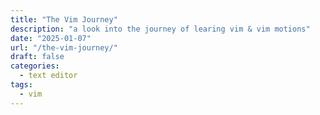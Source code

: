 ```yaml
---
title: "The Vim Journey"
description: "a look into the journey of learing vim & vim motions"
date: "2025-01-07"
url: "/the-vim-journey/"
draft: false
categories: 
  - text editor
tags:
  - vim 
---
```


